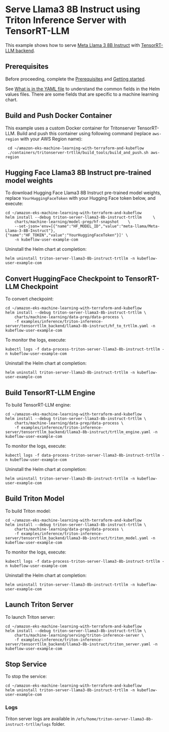 # Serve Llama3 8B Instruct using Triton Inference Server with TensorRT-LLM

This example shows how to serve [Meta Llama 3 8B Instruct](https://huggingface.co/meta-llama/Meta-Llama-3-8B-Instruct) with [TensorRT-LLM backend](https://github.com/triton-inference-server/tensorrtllm_backend/tree/main).   

## Prerequisites

Before proceeding, complete the [Prerequisites](../../../../../README.md#prerequisites) and [Getting started](../../../../../README.md#getting-started). 

See [What is in the YAML file](../../../../../README.md#what-is-in-the-yaml-file) to understand the common fields in the Helm values files. There are some fields that are specific to a machine learning chart.

## Build and Push Docker Container

This example uses a custom Docker container for Tritonserver TensorRT-LLM. Build and push this container using following command (replace `aws-region` with your AWS Region name):

     cd ~/amazon-eks-machine-learning-with-terraform-and-kubeflow
     ./containers/tritonserver-trtllm/build_tools/build_and_push.sh aws-region
     
## Hugging Face Llama3 8B Instruct pre-trained model weights

To download Hugging Face Llama3 8B Instruct pre-trained model weights, replace `YourHuggingFaceToken` with your Hugging Face token below, and execute:

    cd ~/amazon-eks-machine-learning-with-terraform-and-kubeflow
    helm install --debug triton-server-llama3-8b-instruct-trtllm     \
        charts/machine-learning/model-prep/hf-snapshot    \
        --set-json='env=[{"name":"HF_MODEL_ID","value":"meta-llama/Meta-Llama-3-8B-Instruct"},{"name":"HF_TOKEN","value":"YourHuggingFaceToken"}]' \
        -n kubeflow-user-example-com

Uninstall the Helm chart at completion:

    helm uninstall triton-server-llama3-8b-instruct-trtllm -n kubeflow-user-example-com

## Convert HuggingFace Checkpoint to TensorRT-LLM Checkpoint

To convert checkpoint:

    cd ~/amazon-eks-machine-learning-with-terraform-and-kubeflow
    helm install --debug triton-server-llama3-8b-instruct-trtllm \
        charts/machine-learning/data-prep/data-process \
        -f examples/inference/triton-inference-server/tensorrtllm_backend/llama3-8b-instruct/hf_to_trtllm.yaml -n kubeflow-user-example-com

To monitor the logs, execute:

    kubectl logs -f data-process-triton-server-llama3-8b-instruct-trtllm -n kubeflow-user-example-com

Uninstall the Helm chart at completion:

    helm uninstall triton-server-llama3-8b-instruct-trtllm -n kubeflow-user-example-com

## Build TensorRT-LLM Engine

To build TensorRT-LLM engine:

    cd ~/amazon-eks-machine-learning-with-terraform-and-kubeflow
    helm install --debug triton-server-llama3-8b-instruct-trtllm \
        charts/machine-learning/data-prep/data-process \
        -f examples/inference/triton-inference-server/tensorrtllm_backend/llama3-8b-instruct/trtllm_engine.yaml -n kubeflow-user-example-com

To monitor the logs, execute:

    kubectl logs -f data-process-triton-server-llama3-8b-instruct-trtllm -n kubeflow-user-example-com

Uninstall the Helm chart at completion:

    helm uninstall triton-server-llama3-8b-instruct-trtllm -n kubeflow-user-example-com

## Build Triton Model

To build Triton model:

    cd ~/amazon-eks-machine-learning-with-terraform-and-kubeflow
    helm install --debug triton-server-llama3-8b-instruct-trtllm \
        charts/machine-learning/data-prep/data-process \
        -f examples/inference/triton-inference-server/tensorrtllm_backend/llama3-8b-instruct/triton_model.yaml -n kubeflow-user-example-com

To monitor the logs, execute:

    kubectl logs -f data-process-triton-server-llama3-8b-instruct-trtllm -n kubeflow-user-example-com

Uninstall the Helm chart at completion:

    helm uninstall triton-server-llama3-8b-instruct-trtllm -n kubeflow-user-example-com


## Launch Triton Server

To launch Triton server:

    cd ~/amazon-eks-machine-learning-with-terraform-and-kubeflow
    helm install --debug triton-server-llama3-8b-instruct-trtllm \
        charts/machine-learning/serving/triton-inference-server \
        -f examples/inference/triton-inference-server/tensorrtllm_backend/llama3-8b-instruct/triton_server.yaml -n kubeflow-user-example-com


## Stop Service

To stop the service:

    cd ~/amazon-eks-machine-learning-with-terraform-and-kubeflow
    helm uninstall triton-server-llama3-8b-instruct-trtllm -n kubeflow-user-example-com

### Logs

Triton server logs are available in `/efs/home/triton-server-llama3-8b-instruct-trtllm/logs` folder. 

